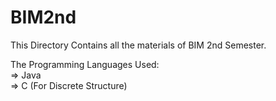 # BIM2nd
This Directory Contains all the materials of BIM 2nd Semester.

The Programming Languages Used:\
=> Java\
=> C (For Discrete Structure)
